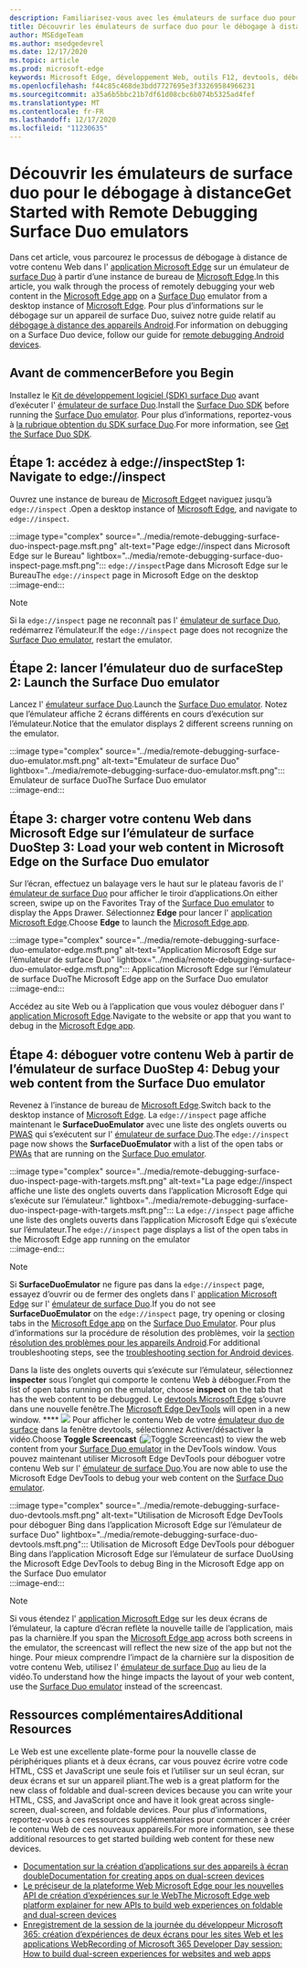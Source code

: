 ```yaml
---
description: Familiarisez-vous avec les émulateurs de surface duo pour le débogage à distance.
title: Découvrir les émulateurs de surface duo pour le débogage à distance
author: MSEdgeTeam
ms.author: msedgedevrel
ms.date: 12/17/2020
ms.topic: article
ms.prod: microsoft-edge
keywords: Microsoft Edge, développement Web, outils F12, devtools, débogage à distance, Android, surface Duo
ms.openlocfilehash: f44c85c468de3bdd7727695e3f33269584966231
ms.sourcegitcommit: a35a6b5bbc21b7df61d08cbc6b074b5325ad4fef
ms.translationtype: MT
ms.contentlocale: fr-FR
ms.lasthandoff: 12/17/2020
ms.locfileid: "11230635"
---
```

# <span data-ttu-id="c4d1a-104">Découvrir les émulateurs de surface duo pour le débogage à distance</span><span class="sxs-lookup"><span data-stu-id="c4d1a-104">Get Started with Remote Debugging Surface Duo emulators</span></span>  

<span data-ttu-id="c4d1a-105">Dans cet article, vous parcourez le processus de débogage à distance de votre contenu Web dans l' [application Microsoft Edge][GooglePlayStoreAppsComMicrosoftEmmx] sur un émulateur de [surface Duo][MicrosoftSurfaceDevicesSurfaceDuo] à partir d’une instance de bureau de [Microsoft Edge][MicrosoftEdge].</span><span class="sxs-lookup"><span data-stu-id="c4d1a-105">In this article, you walk through the process of remotely debugging your web content in the [Microsoft Edge app][GooglePlayStoreAppsComMicrosoftEmmx] on a [Surface Duo][MicrosoftSurfaceDevicesSurfaceDuo] emulator from a desktop instance of [Microsoft Edge][MicrosoftEdge].</span></span>  <span data-ttu-id="c4d1a-106">Pour plus d’informations sur le débogage sur un appareil de surface Duo, suivez notre guide relatif au [débogage à distance des appareils Android][DevtoolsRemoteDebuggingMain].</span><span class="sxs-lookup"><span data-stu-id="c4d1a-106">For information on debugging on a Surface Duo device, follow our guide for [remote debugging Android devices][DevtoolsRemoteDebuggingMain].</span></span>  

## <span data-ttu-id="c4d1a-107">Avant de commencer</span><span class="sxs-lookup"><span data-stu-id="c4d1a-107">Before you Begin</span></span>

<span data-ttu-id="c4d1a-108">Installez le [Kit de développement logiciel (SDK) surface Duo][MicrosoftDownload100847] avant d’exécuter l' [émulateur de surface Duo][DualScreenAndroidUseEmulator].</span><span class="sxs-lookup"><span data-stu-id="c4d1a-108">Install the [Surface Duo SDK][MicrosoftDownload100847] before running the [Surface Duo emulator][DualScreenAndroidUseEmulator].</span></span>  <span data-ttu-id="c4d1a-109">Pour plus d’informations, reportez-vous à [la rubrique obtention du SDK surface Duo][DualScreenAndroidGetDuoSdk].</span><span class="sxs-lookup"><span data-stu-id="c4d1a-109">For more information, see [Get the Surface Duo SDK][DualScreenAndroidGetDuoSdk].</span></span>  

## <span data-ttu-id="c4d1a-110">Étape 1: accédez à edge://inspect</span><span class="sxs-lookup"><span data-stu-id="c4d1a-110">Step 1: Navigate to edge://inspect</span></span>  

<span data-ttu-id="c4d1a-111">Ouvrez une instance de bureau de [Microsoft Edge][MicrosoftEdge]et naviguez jusqu’à `edge://inspect` .</span><span class="sxs-lookup"><span data-stu-id="c4d1a-111">Open a desktop instance of [Microsoft Edge][MicrosoftEdge], and navigate to `edge://inspect`.</span></span>  

:::image type="complex" source="../media/remote-debugging-surface-duo-inspect-page.msft.png" alt-text="Page edge://inspect dans Microsoft Edge sur le Bureau" lightbox="../media/remote-debugging-surface-duo-inspect-page.msft.png":::
   <span data-ttu-id="c4d1a-113">`edge://inspect`Page dans Microsoft Edge sur le Bureau</span><span class="sxs-lookup"><span data-stu-id="c4d1a-113">The `edge://inspect` page in Microsoft Edge on the desktop</span></span>  
:::image-end:::

> [!NOTE]
> <span data-ttu-id="c4d1a-114">Si la `edge://inspect` page ne reconnaît pas l' [émulateur de surface Duo][DualScreenAndroidUseEmulator], redémarrez l’émulateur.</span><span class="sxs-lookup"><span data-stu-id="c4d1a-114">If the `edge://inspect` page does not recognize the [Surface Duo emulator][DualScreenAndroidUseEmulator], restart the emulator.</span></span>  

## <span data-ttu-id="c4d1a-115">Étape 2: lancer l’émulateur duo de surface</span><span class="sxs-lookup"><span data-stu-id="c4d1a-115">Step 2: Launch the Surface Duo emulator</span></span>  

<span data-ttu-id="c4d1a-116">Lancez l' [émulateur surface Duo][DualScreenAndroidUseEmulator].</span><span class="sxs-lookup"><span data-stu-id="c4d1a-116">Launch the [Surface Duo emulator][DualScreenAndroidUseEmulator].</span></span>  <span data-ttu-id="c4d1a-117">Notez que l’émulateur affiche 2 écrans différents en cours d’exécution sur l’émulateur.</span><span class="sxs-lookup"><span data-stu-id="c4d1a-117">Notice that the emulator displays 2 different screens running on the emulator.</span></span>  

:::image type="complex" source="../media/remote-debugging-surface-duo-emulator.msft.png" alt-text="Emulateur de surface Duo" lightbox="../media/remote-debugging-surface-duo-emulator.msft.png":::
   <span data-ttu-id="c4d1a-119">Emulateur de surface Duo</span><span class="sxs-lookup"><span data-stu-id="c4d1a-119">The Surface Duo emulator</span></span>  
:::image-end:::  

## <span data-ttu-id="c4d1a-120">Étape 3: charger votre contenu Web dans Microsoft Edge sur l’émulateur de surface Duo</span><span class="sxs-lookup"><span data-stu-id="c4d1a-120">Step 3: Load your web content in Microsoft Edge on the Surface Duo emulator</span></span>  

<span data-ttu-id="c4d1a-121">Sur l’écran, effectuez un balayage vers le haut sur le plateau favoris de l' [émulateur de surface Duo][DualScreenAndroidUseEmulator] pour afficher le tiroir d’applications.</span><span class="sxs-lookup"><span data-stu-id="c4d1a-121">On either screen, swipe up on the Favorites Tray of the [Surface Duo emulator][DualScreenAndroidUseEmulator] to display the Apps Drawer.</span></span>  <span data-ttu-id="c4d1a-122">Sélectionnez **Edge** pour lancer l' [application Microsoft Edge][GooglePlayStoreAppsComMicrosoftEmmx].</span><span class="sxs-lookup"><span data-stu-id="c4d1a-122">Choose **Edge** to launch the [Microsoft Edge app][GooglePlayStoreAppsComMicrosoftEmmx].</span></span>  

:::image type="complex" source="../media/remote-debugging-surface-duo-emulator-edge.msft.png" alt-text="Application Microsoft Edge sur l’émulateur de surface Duo" lightbox="../media/remote-debugging-surface-duo-emulator-edge.msft.png":::
   <span data-ttu-id="c4d1a-124">Application Microsoft Edge sur l’émulateur de surface Duo</span><span class="sxs-lookup"><span data-stu-id="c4d1a-124">The Microsoft Edge app on the Surface Duo emulator</span></span>  
:::image-end:::  

<span data-ttu-id="c4d1a-125">Accédez au site Web ou à l’application que vous voulez déboguer dans l' [application Microsoft Edge][GooglePlayStoreAppsComMicrosoftEmmx].</span><span class="sxs-lookup"><span data-stu-id="c4d1a-125">Navigate to the website or app that you want to debug in the [Microsoft Edge app][GooglePlayStoreAppsComMicrosoftEmmx].</span></span>  

## <span data-ttu-id="c4d1a-126">Étape 4: déboguer votre contenu Web à partir de l’émulateur de surface Duo</span><span class="sxs-lookup"><span data-stu-id="c4d1a-126">Step 4: Debug your web content from the Surface Duo emulator</span></span>  

<span data-ttu-id="c4d1a-127">Revenez à l’instance de bureau de [Microsoft Edge][MicrosoftEdge].</span><span class="sxs-lookup"><span data-stu-id="c4d1a-127">Switch back to the desktop instance of [Microsoft Edge][MicrosoftEdge].</span></span>  <span data-ttu-id="c4d1a-128">La `edge://inspect` page affiche maintenant le **SurfaceDuoEmulator** avec une liste des onglets ouverts ou [PWAS][ProgressiveWebAppsIndex] qui s’exécutent sur l' [émulateur de surface Duo][DualScreenAndroidUseEmulator].</span><span class="sxs-lookup"><span data-stu-id="c4d1a-128">The `edge://inspect` page now shows the **SurfaceDuoEmulator** with a list of the open tabs or [PWAs][ProgressiveWebAppsIndex] that are running on the [Surface Duo emulator][DualScreenAndroidUseEmulator].</span></span>  

:::image type="complex" source="../media/remote-debugging-surface-duo-inspect-page-with-targets.msft.png" alt-text="La page edge://inspect affiche une liste des onglets ouverts dans l’application Microsoft Edge qui s’exécute sur l’émulateur." lightbox="../media/remote-debugging-surface-duo-inspect-page-with-targets.msft.png":::
   <span data-ttu-id="c4d1a-130">La `edge://inspect` page affiche une liste des onglets ouverts dans l’application Microsoft Edge qui s’exécute sur l’émulateur.</span><span class="sxs-lookup"><span data-stu-id="c4d1a-130">The `edge://inspect` page displays a list of the open tabs in the Microsoft Edge app running on the emulator</span></span>  
:::image-end:::  

> [!NOTE]
> <span data-ttu-id="c4d1a-131">Si **SurfaceDuoEmulator** ne figure pas dans la `edge://inspect` page, essayez d’ouvrir ou de fermer des onglets dans l' [application Microsoft Edge][GooglePlayStoreAppsComMicrosoftEmmx] sur l' [émulateur de surface Duo][DualScreenAndroidUseEmulator].</span><span class="sxs-lookup"><span data-stu-id="c4d1a-131">If you do not see **SurfaceDuoEmulator** on the `edge://inspect` page, try opening or closing tabs in the [Microsoft Edge app][GooglePlayStoreAppsComMicrosoftEmmx] on the [Surface Duo Emulator][DualScreenAndroidUseEmulator].</span></span>  <span data-ttu-id="c4d1a-132">Pour plus d’informations sur la procédure de résolution des problèmes, voir la [section résolution des problèmes pour les appareils Android][DevtoolsRemoteDebuggingIndexTroubleshootingDevtoolsIsNotDetectingAndroidDevice].</span><span class="sxs-lookup"><span data-stu-id="c4d1a-132">For additional troubleshooting steps, see the [troubleshooting section for Android devices][DevtoolsRemoteDebuggingIndexTroubleshootingDevtoolsIsNotDetectingAndroidDevice].</span></span>  

<span data-ttu-id="c4d1a-133">Dans la liste des onglets ouverts qui s’exécute sur l’émulateur, sélectionnez **inspecter** sous l’onglet qui comporte le contenu Web à déboguer.</span><span class="sxs-lookup"><span data-stu-id="c4d1a-133">From the list of open tabs running on the emulator, choose **inspect** on the tab that has the web content to be debugged.</span></span>  <span data-ttu-id="c4d1a-134">Le [devtools Microsoft Edge][DevtoolsIndex] s’ouvre dans une nouvelle fenêtre.</span><span class="sxs-lookup"><span data-stu-id="c4d1a-134">The [Microsoft Edge DevTools][DevtoolsIndex] will open in a new window.</span></span>  <span data-ttu-id="c4d1a-135">\*\*\*\* ![ ][ImageToggleScreencastIcon] Pour afficher le contenu Web de votre [émulateur duo de surface][DualScreenAndroidUseEmulator] dans la fenêtre devtools, sélectionnez Activer/désactiver la vidéo.</span><span class="sxs-lookup"><span data-stu-id="c4d1a-135">Choose **Toggle Screencast** \(![Toggle Screencast][ImageToggleScreencastIcon]\) to view the web content from your [Surface Duo emulator][DualScreenAndroidUseEmulator] in the DevTools window.</span></span>  <span data-ttu-id="c4d1a-136">Vous pouvez maintenant utiliser Microsoft Edge DevTools pour déboguer votre contenu Web sur l' [émulateur de surface Duo][DualScreenAndroidUseEmulator].</span><span class="sxs-lookup"><span data-stu-id="c4d1a-136">You are now able to use the Microsoft Edge DevTools to debug your web content on the [Surface Duo emulator][DualScreenAndroidUseEmulator].</span></span>  

:::image type="complex" source="../media/remote-debugging-surface-duo-devtools.msft.png" alt-text="Utilisation de Microsoft Edge DevTools pour déboguer Bing dans l’application Microsoft Edge sur l’émulateur de surface Duo" lightbox="../media/remote-debugging-surface-duo-devtools.msft.png":::
   <span data-ttu-id="c4d1a-138">Utilisation de Microsoft Edge DevTools pour déboguer Bing dans l’application Microsoft Edge sur l’émulateur de surface Duo</span><span class="sxs-lookup"><span data-stu-id="c4d1a-138">Using the Microsoft Edge DevTools to debug Bing in the Microsoft Edge app on the Surface Duo emulator</span></span>  
:::image-end:::  

> [!NOTE]
> <span data-ttu-id="c4d1a-139">Si vous étendez l' [application Microsoft Edge][GooglePlayStoreAppsComMicrosoftEmmx] sur les deux écrans de l’émulateur, la capture d’écran reflète la nouvelle taille de l’application, mais pas la charnière.</span><span class="sxs-lookup"><span data-stu-id="c4d1a-139">If you span the [Microsoft Edge app][GooglePlayStoreAppsComMicrosoftEmmx] across both screens in the emulator, the screencast will reflect the new size of the app but not the hinge.</span></span>  <span data-ttu-id="c4d1a-140">Pour mieux comprendre l’impact de la charnière sur la disposition de votre contenu Web, utilisez l' [émulateur de surface Duo][DualScreenAndroidUseEmulator] au lieu de la vidéo.</span><span class="sxs-lookup"><span data-stu-id="c4d1a-140">To understand how the hinge impacts the layout of your web content, use the [Surface Duo emulator][DualScreenAndroidUseEmulator] instead of the screencast.</span></span>  

## <span data-ttu-id="c4d1a-141">Ressources complémentaires</span><span class="sxs-lookup"><span data-stu-id="c4d1a-141">Additional Resources</span></span>  

<span data-ttu-id="c4d1a-142">Le Web est une excellente plate-forme pour la nouvelle classe de périphériques pliants et à deux écrans, car vous pouvez écrire votre code HTML, CSS et JavaScript une seule fois et l’utiliser sur un seul écran, sur deux écrans et sur un appareil pliant.</span><span class="sxs-lookup"><span data-stu-id="c4d1a-142">The web is a great platform for the new class of foldable and dual-screen devices because you can write your HTML, CSS, and JavaScript once and have it look great across single-screen, dual-screen, and foldable devices.</span></span>  <span data-ttu-id="c4d1a-143">Pour plus d’informations, reportez-vous à ces ressources supplémentaires pour commencer à créer le contenu Web de ces nouveaux appareils.</span><span class="sxs-lookup"><span data-stu-id="c4d1a-143">For more information, see these additional resources to get started building web content for these new devices.</span></span>  

*   [<span data-ttu-id="c4d1a-144">Documentation sur la création d’applications sur des appareils à écran double</span><span class="sxs-lookup"><span data-stu-id="c4d1a-144">Documentation for creating apps on dual-screen devices</span></span>][DualScreenIndex]  
*   [<span data-ttu-id="c4d1a-145">Le préciseur de la plateforme Web Microsoft Edge pour les nouvelles API de création d’expériences sur le Web</span><span class="sxs-lookup"><span data-stu-id="c4d1a-145">The Microsoft Edge web platform explainer for new APIs to build web experiences on foldable and dual-screen devices</span></span>][GithubMicrosoftedgeMsedgeexplainersFoldablesExplainer]  
*   [<span data-ttu-id="c4d1a-146">Enregistrement de la session de la journée du développeur Microsoft 365: création d’expériences de deux écrans pour les sites Web et les applications Web</span><span class="sxs-lookup"><span data-stu-id="c4d1a-146">Recording of Microsoft 365 Developer Day session: How to build dual-screen experiences for websites and web apps</span></span>][YoutubeDxrzwsqxpvc]  

<!-- image links -->  

[ImageToggleScreencastIcon]: images/toggle-screencast-icon.msft.png  

<!-- links -->  

[DevtoolsIndex]: ../index.md "Outils de développement Microsoft Edge (chrome) | Documents Microsoft"  
[ProgressiveWebAppsIndex]: ../../progressive-web-apps-chromium/index.md "Applications Web progressives sur Windows | Documents Microsoft"  
[DevtoolsRemoteDebuggingMain]: ./index.md "Commencer à utiliser le débogage à distance des appareils Android | Documents Microsoft"  
[DevtoolsRemoteDebuggingIndexTroubleshootingDevtoolsIsNotDetectingAndroidDevice]: ./index.md#troubleshooting-devtools-is-not-detecting-the-android-device "Résolution des problèmes: DevTools n’est pas en voie de détecter l’appareil Android-prenez en main le débogage à distance des appareils Android | Documents Microsoft"  

[DualScreenIndex]: /dual-screen/index "Créer des applications pour les appareils à écran double Documents Microsoft"  
[DualScreenAndroidUseEmulator]: /dual-screen/android/use-emulator "Utiliser l’émulateur de surface DUo | Documents Microsoft"  
[DualScreenAndroidGetDuoSdk]: /dual-screen/android/get-duo-sdk "Téléchargez le kit de développement logiciel (SDK) surface Duo | Documents Microsoft"  

[MicrosoftEdge]: https://www.microsoft.com/edge "Présentation du nouveau Microsoft Edge"  
[MicrosoftSurfaceDevicesSurfaceDuo]: https://www.microsoft.com/surface/devices/surface-duo "Nouvelle surface Duo | Microsoft surface"  
[MicrosoftDownload100847]: https://www.microsoft.com/download/details.aspx?id=100847 "Télécharger la version préliminaire du SDK surface Duo | Centre de téléchargement Microsoft"  

[GooglePlayStoreAppsComMicrosoftEmmx]: https://play.google.com/store/apps/details?id=com.microsoft.emmx "Microsoft Edge: navigateur Web | GooglePlay"  

[GithubMicrosoftedgeMsedgeexplainersFoldablesExplainer]: https://github.com/MicrosoftEdge/MSEdgeExplainers/blob/master/Foldables/explainer.md "Primitives de plateforme Web pour des expériences compatibles sur les appareils pliants-MicrosoftEdge/MSEdgeExplainers | GitHub"  

[YoutubeDxrzwsqxpvc]: https://youtu.be/DXrZWsqXPVc "Découvrez comment créer des expériences sur deux écrans pour le site Web et les applications Web | YouTube"  

